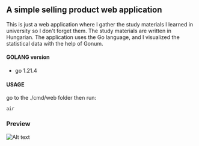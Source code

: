 ## A simple selling product web application

This is just a web application where I gather the study materials I learned in university so I don't forget them. The study materials are written in Hungarian.
The application uses the Go language, and I visualized the statistical data with the help of Gonum.

#### GOLANG version
- go 1.21.4

#### USAGE
go to the ./cmd/web folder then run:
```
air
```

### Preview
![Alt text](https://github.com/davidhalasz/math-golang/screenshot.png)